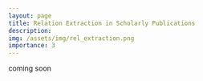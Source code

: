 ```yaml
---
layout: page
title: Relation Extraction in Scholarly Publications
description: 
img: /assets/img/rel_extraction.png
importance: 3
---
```


coming soon

